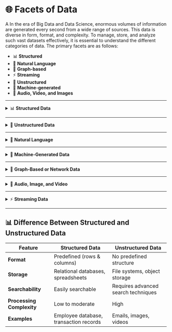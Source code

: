 # 🌐 Facets of Data

A In the era of Big Data and Data Science, enormous volumes of information are generated every second from a wide range of sources. This data is diverse in form, format, and complexity. To manage, store, and analyze such vast datasets effectively, it is essential to understand the different categories of data. The primary facets are as follows:

- 📊 **Structured**
- 📝 **Natural Language**
- 🔗 **Graph-based**
- ⚡ **Streaming**
- 📂 **Unstructured**
- 🤖 **Machine-generated**
- 🎥 **Audio, Video, and Images**

---

<details>
<summary>📊 <strong>Structured Data</strong></summary>

- Structured data is arranged in rows and columns, making it easy for applications to retrieve and process.  
- Stored in **Database Management Systems (DBMS)** using a predefined schema.
- Searchable by data type and easily understood by both computers and humans.

**Examples:**
- Excel spreadsheets  
- Customer transaction records  
- Employee databases  

</details>

---

<details>
<summary>📂 <strong>Unstructured Data</strong></summary>

- Does not follow a specified format; no rows and columns.
- Difficult to retrieve required information without specialized processing.
- Can be in forms like text, audio, video, and images.

**Characteristics:**
1. No structural restrictions  
2. Can be of any type  
3. No predefined formats or sequences  
4. Unpredictable in nature  

**Examples:**
- Emails  
- Social media posts  
- Images and videos from smartphones  

</details>

---

<details>
<summary>📝 <strong>Natural Language</strong></summary>

- Special type of unstructured data that comes in human language (written or spoken).
- Requires **Natural Language Processing (NLP)** to interpret meaning.
- Used in entity recognition, topic detection, summarization, and sentiment analysis.

**Processing Steps:**
- Speech recognition  
- Natural language understanding  
- Machine translation  

**Examples:**
- Chatbot interactions  
- Customer reviews  
- News articles  

</details>

---

<details>
<summary>🤖 <strong>Machine-Generated Data</strong></summary>

- Created without human intervention — generated automatically by systems, devices, or sensors.
- Can be structured or unstructured.

**Sources:**
- Server logs  
- IoT devices  
- Network event logs  

**Examples:**
- Web server logs  
- Call detail records from telecom systems  
- Telemetry from connected vehicles  

</details>

---

<details>
<summary>🔗 <strong>Graph-Based or Network Data</strong></summary>

- Represents relationships between entities using **nodes** and **edges**.
- Stored in **graph databases** (e.g., Neo4j) and queried with specialized languages like SPARQL.

**Applications:**
- Fraud detection  
- Social network analysis  
- Recommendation systems  

**Examples:**
- Facebook friend connections  
- Google Knowledge Graph  
- Supply chain relationship maps  

</details>

---

<details>
<summary>🎥 <strong>Audio, Image, and Video</strong></summary>

- Multimedia data that is often large and heterogeneous.
- Requires computer vision, speech recognition, and video analytics.

**Challenges:**
- Large storage requirements  
- High processing complexity  
- Diverse formats (lossless, lossy, uncompressed)  

**Examples:**
- Security camera footage  
- Medical MRI scans  
- YouTube videos and podcasts  

</details>

---

<details>
<summary>⚡ <strong>Streaming Data</strong></summary>

- Continuously generated by many sources in small batches.
- Requires real-time or near-real-time processing.

**Sources:**
- Mobile/web application logs  
- Social media feeds  
- Financial transactions  

**Examples:**
- Twitter live stream data  
- Real-time stock market feeds  
- GPS tracking data from delivery vehicles  

</details>

---

## 📊 Difference Between Structured and Unstructured Data

| Feature                  | Structured Data                          | Unstructured Data                     |
|--------------------------|-------------------------------------------|----------------------------------------|
| **Format**               | Predefined (rows & columns)              | No predefined structure               |
| **Storage**              | Relational databases, spreadsheets       | File systems, object storage          |
| **Searchability**        | Easily searchable                        | Requires advanced search techniques   |
| **Processing Complexity**| Low to moderate                          | High                                   |
| **Examples**             | Employee database, transaction records   | Emails, images, videos                |

